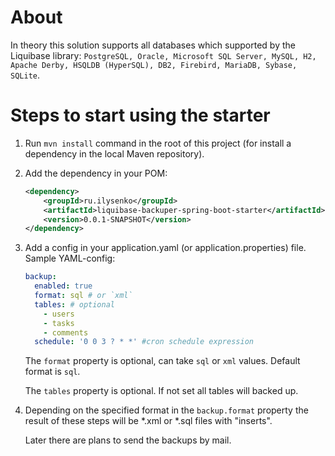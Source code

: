 # About

In theory this solution supports all databases which supported by the Liquibase library: `PostgreSQL, Oracle, Microsoft SQL Server, MySQL, H2, Apache Derby, HSQLDB (HyperSQL), DB2, Firebird, MariaDB, Sybase, SQLite`.

# Steps to start using the starter

1. Run `mvn install` command in the root of this project (for install a dependency in the local Maven repository). 

2. Add the dependency in your POM:

    ```xml
    <dependency>
        <groupId>ru.ilysenko</groupId>
        <artifactId>liquibase-backuper-spring-boot-starter</artifactId>
        <version>0.0.1-SNAPSHOT</version>
    </dependency>
    ```

3. Add a config in your application.yaml (or application.properties) file. Sample YAML-config:
    ```yaml
    backup:
      enabled: true
      format: sql # or `xml`
      tables: # optional
        - users
        - tasks
        - comments
      schedule: '0 0 3 ? * *' #cron schedule expression
    ```
    The `format` property is optional, can take `sql` or `xml` values. Default format is `sql`.
    
    The `tables` property is optional. If not set all tables will backed up.

4. Depending on the specified format in the `backup.format` property the result of these steps will be *.xml or *.sql 
files with "inserts". 

    Later there are plans to send the backups by mail.